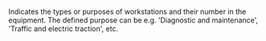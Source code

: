 Indicates the types or purposes of workstations and their number in the equipment. The defined purpose can be e.g. 'Diagnostic and maintenance', 'Traffic and electric traction', etc.
